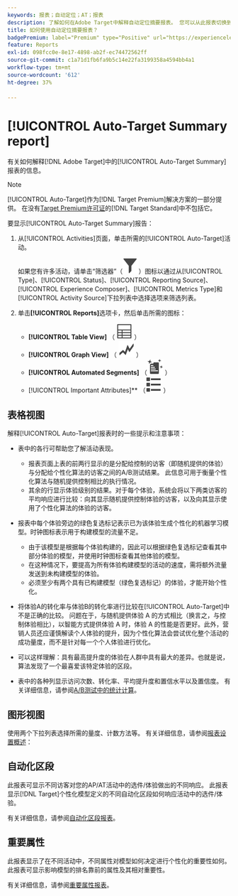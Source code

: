 ```yaml
---
keywords: 报表；自动定位；AT；报表
description: 了解如何在Adobe Target中解释自动定位摘要报表。 您可以从此报表切换到自动化区段和重要属性报表。
title: 如何使用自动定位摘要报表？
badgePremium: label="Premium" type="Positive" url="https://experienceleague.adobe.com/docs/target/using/introduction/intro.html?lang=en#premium newtab=true" tooltip="查看Target Premium中包含的内容。"
feature: Reports
exl-id: 098fcc0e-8e17-4898-ab2f-ec74472562ff
source-git-commit: c1a71d1fb6fa9b5c14e22fa3199358a4594bb4a1
workflow-type: tm+mt
source-wordcount: '612'
ht-degree: 37%

---
```


# [!UICONTROL Auto-Target Summary report]

有关如何解释[!DNL Adobe Target]中的[!UICONTROL Auto-Target Summary]报表的信息。

>[!NOTE]
>
>[!UICONTROL Auto-Target]作为[!DNL Target Premium]解决方案的一部分提供。 在没有[Target Premium许可证](/help/main/c-intro/intro.md#premium)的[!DNL Target Standard]中不包括它。

要显示[!UICONTROL Auto-Target Summary]报告：

1. 从[!UICONTROL Activities]页面，单击所需的[!UICONTROL Auto-Target]活动。

   如果您有许多活动，请单击“筛选器”（![筛选器图标](/help/main/assets/icons/Filter.svg)）图标以通过从[!UICONTROL Type]、[!UICONTROL Status]、[!UICONTROL Reporting Source]、[!UICONTROL Experience Composer]、[!UICONTROL Metrics Type]和[!UICONTROL Activity Source]下拉列表中选择选项来筛选列表。

1. 单击&#x200B;**[!UICONTROL Reports]**&#x200B;选项卡，然后单击所需的图标：

   * **[!UICONTROL Table View]** （ ![表格视图图标](/help/main/assets/icons/Table.svg) ）
   * **[!UICONTROL Graph View]** （ ![图形视图图标](/help/main/assets/icons/GraphTrend.svg) ）
   * **[!UICONTROL Automated Segments]** （![自动化区段报表](/help/main/assets/icons/AutomatedSegment.svg) ）
   * [!UICONTROL Important Attributes]** （![重要属性图标](/help/main/assets/icons/ViewList.svg) ）

## 表格视图

解释[!UICONTROL Auto-Target]报表时的一些提示和注意事项：

* 表中的各行可帮助您了解活动表现。

   * 报表页面上表的前两行显示的是分配给控制的访客（即随机提供的体验）与分配给个性化算法的访客之间的A/B测试结果。 此信息可用于衡量个性化算法与随机提供控制相比的执行情况。
   * 其余的行显示体验级别的结果。对于每个体验，系统会将以下两类访客的平均响应进行比较：向其显示随机提供控制体验的访客，以及向其显示使用了个性化算法的体验的访客。

* 报表中每个体验旁边的绿色复选标记表示已为该体验生成个性化的机器学习模型。时钟图标表示用于构建模型的流量不足。

   * 由于该模型是根据每个体验构建的，因此可以根据绿色复选标记查看其中部分体验的模型，并使用时钟图标查看其他体验的模型。
   * 在这种情况下，要提高为所有体验构建模型的活动的速度，需将额外流量发送到未构建模型的体验。
   * 必须至少有两个具有已构建模型（绿色复选标记）的体验，才能开始个性化。

* 将体验A的转化率与体验B的转化率进行比较在[!UICONTROL Auto-Target]中不是正确的比较。 问题在于，与随机提供体验 A 的方式相比（换言之，与控制体验相比），以智能方式提供体验 A 时，体验 A 的性能是否更好。此外，营销人员还应谨慎解读个人体验的提升，因为个性化算法会尝试优化整个活动的成功量度，而不是针对每一个个人体验进行优化。
* 可以这样理解：具有最高提升度的体验在人群中具有最大的差异。也就是说，算法发现了一个最喜爱该特定体验的区段。
* 表中的各种列显示访问次数、转化率、平均提升度和置信水平以及置信度。 有关详细信息，请参阅[A/B测试中的统计计算](/help/main/c-reports/statistical-methodology/statistical-calculations.md)。

## 图形视图

使用两个下拉列表选择所需的量度、计数方法等。 有关详细信息，请参阅[报表设置概述](/help/main/c-reports/c-report-settings/report-settings.md)：

## 自动化区段

此报表可显示不同访客对您的AP/AT活动中的选件/体验做出的不同响应。 此报表显示[!DNL Target]个性化模型定义的不同自动化区段如何响应活动中的选件/体验。

有关详细信息，请参阅[自动化区段报表](/help/main/c-reports/c-personalization-insights-reports/automated-segments-report.md)。

## 重要属性

此报表显示了在不同活动中，不同属性对模型如何决定进行个性化的重要性如何。 此报表可显示影响模型的排名靠前的属性及其相对重要性。

有关详细信息，请参阅[重要属性报表](/help/main/c-reports/c-personalization-insights-reports/important-attributes-report.md)。
